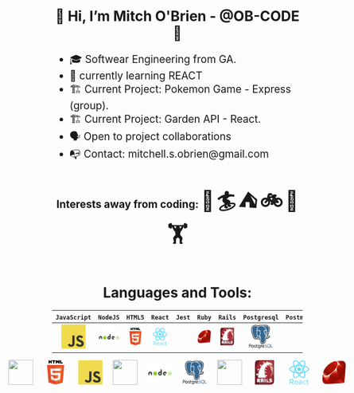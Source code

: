 <h1 align="center"> 👋 Hi, I’m Mitch O'Brien - @OB-CODE 👋</h1>

<ul style="font-size: 1.3rem;">
  <li>&#127891; Softwear Engineering from GA.</li>
  <li>&#128214;	currently learning REACT</li>
  <li>&#127959;	Current Project: Pokemon Game - Express (group).</li>
  <li>&#127959;	Current Project: Garden API - React.</li>
  <li>&#128483; Open to project collaborations</li>
  <li>&#128237; Contact: mitchell.s.obrien@gmail.com</li>
</ul>

<h2 style="text-align: center;">Interests away from coding:
  <span style="font-size:40px">&#128054;</span> 
  <span style="font-size:40px">&#127940;</span> 
  <span style="font-size:40px">&#9978;</span> 
  <span style="font-size:40px">&#128690;</span> 
  <span style="font-size:40px">&#127754;</span> 
  <span style="font-size:40px">&#127947;</span> 
</h2>

<h1 align="center" style="gap:10px; padding-top: 20px;">Languages and Tools:</h2>


| `JavaScript` | `NodeJS` | `HTML5` | `React` | `Jest` | `Ruby` | `Rails` | `Postgresql` | `Postman` | `Firebase` |
| :---: | :---: | :---: | :---: | :---: | :---: | :---: | :---: | :---: | :---: |
| <img style="width: 50px;" src="https://raw.githubusercontent.com/devicons/devicon/master/icons/javascript/javascript-original.svg" alt=""> | <img style="width: 50px;" src="https://raw.githubusercontent.com/devicons/devicon/master/icons/nodejs/nodejs-original-wordmark.svg" alt=""> | <img style="width: 50px;" src="https://raw.githubusercontent.com/devicons/devicon/master/icons/html5/html5-original-wordmark.svg" alt=""> | <img style="width: 50px;" src="https://raw.githubusercontent.com/devicons/devicon/master/icons/react/react-original-wordmark.svg" alt=""> | <img style="width: 50px;" src="https://camo.githubusercontent.com/ce0a32825268b09cd5e0fc7c2a09c587a708491427cb794cade8f1866f7284c6/68747470733a2f2f7777772e766563746f726c6f676f2e7a6f6e652f6c6f676f732f6a6573746a73696f2f6a6573746a73696f2d69636f6e2e737667" alt="">  | <img style="width: 50px;" src="https://raw.githubusercontent.com/devicons/devicon/master/icons/ruby/ruby-original.svg" alt=""> | <img style="width: 50px;" src="https://raw.githubusercontent.com/devicons/devicon/master/icons/rails/rails-original-wordmark.svg" alt=""> | <img style="width: 50px;" src="https://raw.githubusercontent.com/devicons/devicon/master/icons/postgresql/postgresql-original-wordmark.svg" alt="">  | <img style="width: 50px;" src="https://camo.githubusercontent.com/93b32389bf746009ca2370de7fe06c3b5146f4c99d99df65994f9ced0ba41685/68747470733a2f2f7777772e766563746f726c6f676f2e7a6f6e652f6c6f676f732f676574706f73746d616e2f676574706f73746d616e2d69636f6e2e737667" alt=""> | <img style="width: 50px;"  src="https://camo.githubusercontent.com/dd4b2422ed3bfc9da88c43d18550375c66f9584327dff7ecc19315ce50b96f07/68747470733a2f2f7777772e766563746f726c6f676f2e7a6f6e652f6c6f676f732f66697265626173652f66697265626173652d69636f6e2e737667" alt="">  |






<div align="center" style="display: flex; justify-content: center; gap: 20px;">
  <img style="display: inline;" height="50px" width="50px" src="https://camo.githubusercontent.com/dd4b2422ed3bfc9da88c43d18550375c66f9584327dff7ecc19315ce50b96f07/68747470733a2f2f7777772e766563746f726c6f676f2e7a6f6e652f6c6f676f732f66697265626173652f66697265626173652d69636f6e2e737667" alt="">
  <img style="display: inline;"  height="50px" width="50px" src="https://raw.githubusercontent.com/devicons/devicon/master/icons/html5/html5-original-wordmark.svg" alt="">
  <img style="display: inline;"  height="50px" width="50px" src="https://raw.githubusercontent.com/devicons/devicon/master/icons/javascript/javascript-original.svg" alt="">
  <img style="display: inline;"  height="50px" width="50px" src="https://camo.githubusercontent.com/ce0a32825268b09cd5e0fc7c2a09c587a708491427cb794cade8f1866f7284c6/68747470733a2f2f7777772e766563746f726c6f676f2e7a6f6e652f6c6f676f732f6a6573746a73696f2f6a6573746a73696f2d69636f6e2e737667" alt="">
  <img style="display: inline;"  height="50px" width="50px" src="https://raw.githubusercontent.com/devicons/devicon/master/icons/nodejs/nodejs-original-wordmark.svg" alt="">
  <img style="display: inline;"  height="50px" width="50px" src="https://raw.githubusercontent.com/devicons/devicon/master/icons/postgresql/postgresql-original-wordmark.svg" alt="">
  <img style="display: inline;"  height="50px" width="50px" src="https://camo.githubusercontent.com/93b32389bf746009ca2370de7fe06c3b5146f4c99d99df65994f9ced0ba41685/68747470733a2f2f7777772e766563746f726c6f676f2e7a6f6e652f6c6f676f732f676574706f73746d616e2f676574706f73746d616e2d69636f6e2e737667" alt="">
  <img style="display: inline;"  height="50px" width="50px" src="https://raw.githubusercontent.com/devicons/devicon/master/icons/rails/rails-original-wordmark.svg" alt="">
  <img style="display: inline;"  height="50px" width="50px" src="https://raw.githubusercontent.com/devicons/devicon/master/icons/react/react-original-wordmark.svg" alt="">
  <img style="display: inline;"  height="50px" width="50px" src="https://raw.githubusercontent.com/devicons/devicon/master/icons/ruby/ruby-original.svg" alt="">
</div>




  
<!---
OB-CODE/OB-CODE is a ✨ special ✨ repository because its `README.md` (this file) appears on your GitHub profile.
You can click the Preview link to take a look at your changes.
--->
